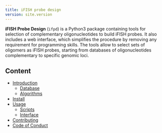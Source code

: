 ```yaml
---
title: iFISH probe design
version: site.version
---
```


**iFISH Probe Design** (`ifpd`) is a Python3 package containing tools for selection of complementary oligonucleotides to build iFISH probes. It also includes a web interface, which simplifies the procedure by removing any requirement for programming skills. The tools allow to select sets of oligomers as iFISH probes, starting from databases of oligonucleotides complementary to specific genomic loci.

## Content

<style>li>ul, li>ol {margin-bottom: 0;}</style>

* [Introduction]({{site.baseurl}}/introduction)
    - [Database]({{site.baseurl}}/database)
    - [Algorithms]({{site.baseurl}}/algorithms)
* [Install]({{site.baseurl}}/install)
* [Usage]({{site.baseurl}}/usage)
    - [Scripts]({{site.baseurl}}/scripts)
    - [Interface]({{site.baseurl}}/interface)
* [Contributing]({{site.baseurl}}/contributing)
* [Code of Conduct]({{site.baseurl}}/code_of_conduct)

